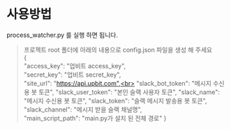 # 사용방법
process_watcher.py 를 실행 하면 됩니다.<br>

>  프로젝트 root 폴더에 아래의 내용으로 config.json 파일을 생성 해 주세요<br>
> {<br>
  "access_key": "업비트 access_key",<br>
  "secret_key": "업비트 secret_key",<br>
  "site_url": "https://api.upbit.com",<br>
  "slack_bot_token": "메시지 수신용 봇 토큰",
  "slack_user_token": "본인 슬랙 사용자 토큰",
  "slack_name": "메시지 수신용 봇 토큰",
  "slack_token": "슬랙 메시지 발송용 봇 토큰",<br>
  "slack_channel": "메시지 받을 슬랙 채널명",<br>
  "main_script_path": "main.py가 설치 된 전체 경로"
}